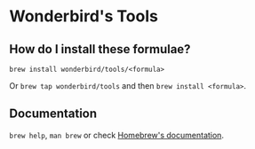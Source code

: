 # Wonderbird's Tools

## How do I install these formulae?

`brew install wonderbird/tools/<formula>`

Or `brew tap wonderbird/tools` and then `brew install <formula>`.

## Documentation

`brew help`, `man brew` or check [Homebrew's documentation](https://docs.brew.sh).
